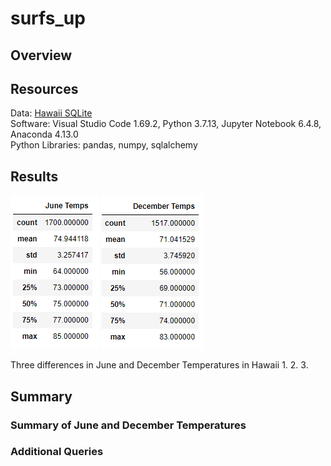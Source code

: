 # surfs_up
## Overview


## Resources
Data: [Hawaii SQLite](Resources/hawaii.sqlite)  
Software: Visual Studio Code 1.69.2, Python 3.7.13, Jupyter Notebook 6.4.8, Anaconda 4.13.0  
Python Libraries: pandas, numpy, sqlalchemy  

## Results

![](Resources/june_temps.PNG) ![](Resources/dec_temps.PNG)

Three differences in June and December Temperatures in Hawaii
1.
2.
3.

## Summary
### Summary of June and December Temperatures


### Additional Queries
